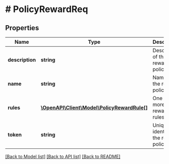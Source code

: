 # # PolicyRewardReq

## Properties

Name | Type | Description | Notes
------------ | ------------- | ------------- | -------------
**description** | **string** | Description of the reward policy. | [optional]
**name** | **string** | Name of the reward policy. |
**rules** | [**\OpenAPI\Client\Model\PolicyRewardRule[]**](PolicyRewardRule.md) | One or more reward rules. |
**token** | **string** | Unique identifier of the reward policy. | [optional]

[[Back to Model list]](../../README.md#models) [[Back to API list]](../../README.md#endpoints) [[Back to README]](../../README.md)
